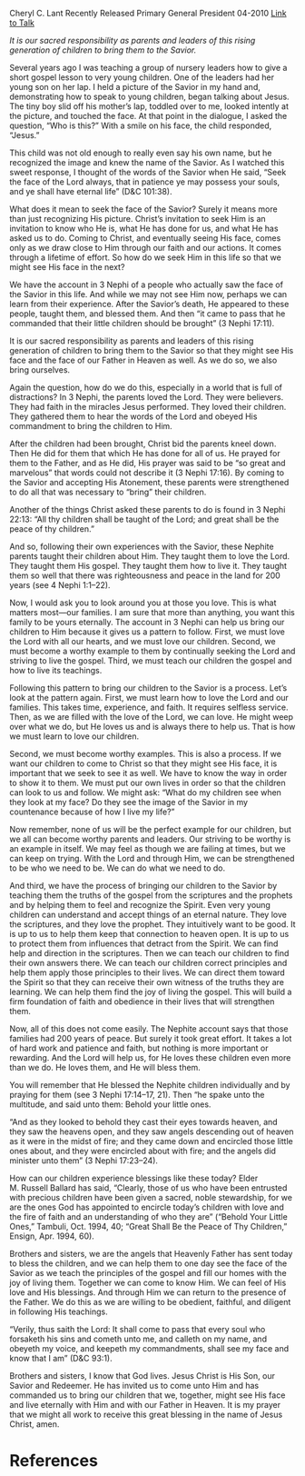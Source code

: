 Cheryl C. Lant
Recently Released Primary General President
04-2010
[Link to Talk](https://www.churchofjesuschrist.org/study/general-conference/2010/04/that-our-children-might-see-the-face-of-the-savior?lang=eng)

_It is our sacred responsibility as parents and leaders of this rising generation of children to bring them to the Savior._

Several years ago I was teaching a group of nursery leaders how to give a short gospel lesson to very young children. One of the leaders had her young son on her lap. I held a picture of the Savior in my hand and, demonstrating how to speak to young children, began talking about Jesus. The tiny boy slid off his mother’s lap, toddled over to me, looked intently at the picture, and touched the face. At that point in the dialogue, I asked the question, “Who is this?” With a smile on his face, the child responded, “Jesus.”

This child was not old enough to really even say his own name, but he recognized the image and knew the name of the Savior. As I watched this sweet response, I thought of the words of the Savior when He said, “Seek the face of the Lord always, that in patience ye may possess your souls, and ye shall have eternal life” (D&C 101:38).

What does it mean to seek the face of the Savior? Surely it means more than just recognizing His picture. Christ’s invitation to seek Him is an invitation to know who He is, what He has done for us, and what He has asked us to do. Coming to Christ, and eventually seeing His face, comes only as we draw close to Him through our faith and our actions. It comes through a lifetime of effort. So how do we seek Him in this life so that we might see His face in the next?

We have the account in 3 Nephi of a people who actually saw the face of the Savior in this life. And while we may not see Him now, perhaps we can learn from their experience. After the Savior’s death, He appeared to these people, taught them, and blessed them. And then “it came to pass that he commanded that their little children should be brought” (3 Nephi 17:11).

It is our sacred responsibility as parents and leaders of this rising generation of children to bring them to the Savior so that they might see His face and the face of our Father in Heaven as well. As we do so, we also bring ourselves.

Again the question, how do we do this, especially in a world that is full of distractions? In 3 Nephi, the parents loved the Lord. They were believers. They had faith in the miracles Jesus performed. They loved their children. They gathered them to hear the words of the Lord and obeyed His commandment to bring the children to Him.

After the children had been brought, Christ bid the parents kneel down. Then He did for them that which He has done for all of us. He prayed for them to the Father, and as He did, His prayer was said to be “so great and marvelous” that words could not describe it (3 Nephi 17:16). By coming to the Savior and accepting His Atonement, these parents were strengthened to do all that was necessary to “bring” their children.

Another of the things Christ asked these parents to do is found in 3 Nephi 22:13: “All thy children shall be taught of the Lord; and great shall be the peace of thy children.”

And so, following their own experiences with the Savior, these Nephite parents taught their children about Him. They taught them to love the Lord. They taught them His gospel. They taught them how to live it. They taught them so well that there was righteousness and peace in the land for 200 years (see 4 Nephi 1:1–22).

Now, I would ask you to look around you at those you love. This is what matters most—our families. I am sure that more than anything, you want this family to be yours eternally. The account in 3 Nephi can help us bring our children to Him because it gives us a pattern to follow. First, we must love the Lord with all our hearts, and we must love our children. Second, we must become a worthy example to them by continually seeking the Lord and striving to live the gospel. Third, we must teach our children the gospel and how to live its teachings.

Following this pattern to bring our children to the Savior is a process. Let’s look at the pattern again. First, we must learn how to love the Lord and our families. This takes time, experience, and faith. It requires selfless service. Then, as we are filled with the love of the Lord, we can love. He might weep over what we do, but He loves us and is always there to help us. That is how we must learn to love our children.

Second, we must become worthy examples. This is also a process. If we want our children to come to Christ so that they might see His face, it is important that we seek to see it as well. We have to know the way in order to show it to them. We must put our own lives in order so that the children can look to us and follow. We might ask: “What do my children see when they look at my face? Do they see the image of the Savior in my countenance because of how I live my life?”

Now remember, none of us will be the perfect example for our children, but we all can become worthy parents and leaders. Our striving to be worthy is an example in itself. We may feel as though we are failing at times, but we can keep on trying. With the Lord and through Him, we can be strengthened to be who we need to be. We can do what we need to do.

And third, we have the process of bringing our children to the Savior by teaching them the truths of the gospel from the scriptures and the prophets and by helping them to feel and recognize the Spirit. Even very young children can understand and accept things of an eternal nature. They love the scriptures, and they love the prophet. They intuitively want to be good. It is up to us to help them keep that connection to heaven open. It is up to us to protect them from influences that detract from the Spirit. We can find help and direction in the scriptures. Then we can teach our children to find their own answers there. We can teach our children correct principles and help them apply those principles to their lives. We can direct them toward the Spirit so that they can receive their own witness of the truths they are learning. We can help them find the joy of living the gospel. This will build a firm foundation of faith and obedience in their lives that will strengthen them.

Now, all of this does not come easily. The Nephite account says that those families had 200 years of peace. But surely it took great effort. It takes a lot of hard work and patience and faith, but nothing is more important or rewarding. And the Lord will help us, for He loves these children even more than we do. He loves them, and He will bless them.

You will remember that He blessed the Nephite children individually and by praying for them (see 3 Nephi 17:14–17, 21). Then “he spake unto the multitude, and said unto them: Behold your little ones.

“And as they looked to behold they cast their eyes towards heaven, and they saw the heavens open, and they saw angels descending out of heaven as it were in the midst of fire; and they came down and encircled those little ones about, and they were encircled about with fire; and the angels did minister unto them” (3 Nephi 17:23–24).

How can our children experience blessings like these today? Elder M. Russell Ballard has said, “Clearly, those of us who have been entrusted with precious children have been given a sacred, noble stewardship, for we are the ones God has appointed to encircle today’s children with love and the fire of faith and an understanding of who they are” (“Behold Your Little Ones,” Tambuli, Oct. 1994, 40; “Great Shall Be the Peace of Thy Children,” Ensign, Apr. 1994, 60).

Brothers and sisters, we are the angels that Heavenly Father has sent today to bless the children, and we can help them to one day see the face of the Savior as we teach the principles of the gospel and fill our homes with the joy of living them. Together we can come to know Him. We can feel of His love and His blessings. And through Him we can return to the presence of the Father. We do this as we are willing to be obedient, faithful, and diligent in following His teachings.

“Verily, thus saith the Lord: It shall come to pass that every soul who forsaketh his sins and cometh unto me, and calleth on my name, and obeyeth my voice, and keepeth my commandments, shall see my face and know that I am” (D&C 93:1).

Brothers and sisters, I know that God lives. Jesus Christ is His Son, our Savior and Redeemer. He has invited us to come unto Him and has commanded us to bring our children that we, together, might see His face and live eternally with Him and with our Father in Heaven. It is my prayer that we might all work to receive this great blessing in the name of Jesus Christ, amen.

# References
